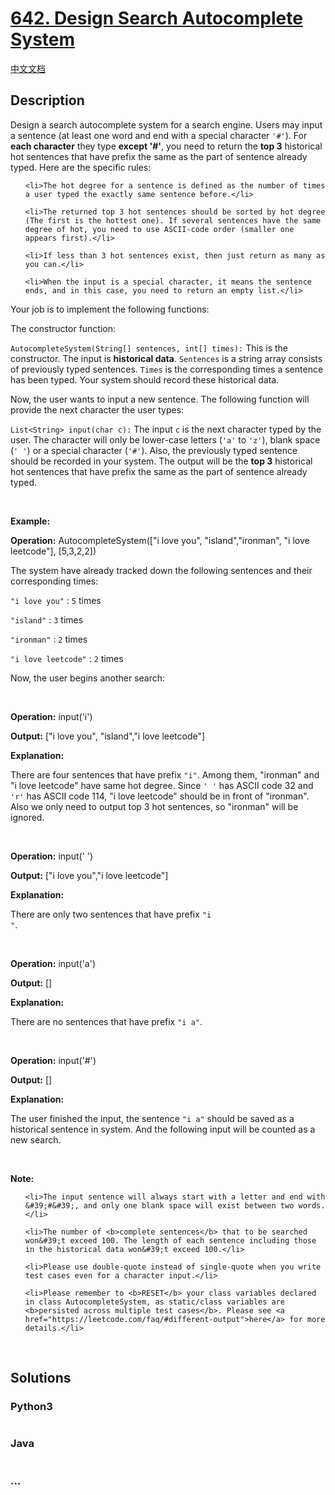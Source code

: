 # [642. Design Search Autocomplete System](https://leetcode.com/problems/design-search-autocomplete-system)

[中文文档](/solution/0600-0699/0642.Design%20Search%20Autocomplete%20System/README.md)

## Description

<p>Design a search autocomplete system for a search engine. Users may input a sentence (at least one word and end with a special character <code>&#39;#&#39;</code>). For <b>each character</b> they type <b>except &#39;#&#39;</b>, you need to return the <b>top 3</b> historical hot sentences that have prefix the same as the part of sentence already typed. Here are the specific rules:</p>

<ol>
	<li>The hot degree for a sentence is defined as the number of times a user typed the exactly same sentence before.</li>
	<li>The returned top 3 hot sentences should be sorted by hot degree (The first is the hottest one). If several sentences have the same degree of hot, you need to use ASCII-code order (smaller one appears first).</li>
	<li>If less than 3 hot sentences exist, then just return as many as you can.</li>
	<li>When the input is a special character, it means the sentence ends, and in this case, you need to return an empty list.</li>
</ol>

<p>Your job is to implement the following functions:</p>

<p>The constructor function:</p>

<p><code>AutocompleteSystem(String[] sentences, int[] times):</code> This is the constructor. The input is <b>historical data</b>. <code>Sentences</code> is a string array consists of previously typed sentences. <code>Times</code> is the corresponding times a sentence has been typed. Your system should record these historical data.</p>

<p>Now, the user wants to input a new sentence. The following function will provide the next character the user types:</p>

<p><code>List&lt;String&gt; input(char c):</code> The input <code>c</code> is the next character typed by the user. The character will only be lower-case letters (<code>&#39;a&#39;</code> to <code>&#39;z&#39;</code>), blank space (<code>&#39; &#39;</code>) or a special character (<code>&#39;#&#39;</code>). Also, the previously typed sentence should be recorded in your system. The output will be the <b>top 3</b> historical hot sentences that have prefix the same as the part of sentence already typed.</p>
&nbsp;

<p><b>Example:</b><br />
<b>Operation:</b> AutocompleteSystem([&quot;i love you&quot;, &quot;island&quot;,&quot;ironman&quot;, &quot;i love leetcode&quot;], [5,3,2,2])<br />
The system have already tracked down the following sentences and their corresponding times:<br />
<code>&quot;i love you&quot;</code> : <code>5</code> times<br />
<code>&quot;island&quot;</code> : <code>3</code> times<br />
<code>&quot;ironman&quot;</code> : <code>2</code> times<br />
<code>&quot;i love leetcode&quot;</code> : <code>2</code> times<br />
Now, the user begins another search:<br />
<br />
<b>Operation:</b> input(&#39;i&#39;)<br />
<b>Output:</b> [&quot;i love you&quot;, &quot;island&quot;,&quot;i love leetcode&quot;]<br />
<b>Explanation:</b><br />
There are four sentences that have prefix <code>&quot;i&quot;</code>. Among them, &quot;ironman&quot; and &quot;i love leetcode&quot; have same hot degree. Since <code>&#39; &#39;</code> has ASCII code 32 and <code>&#39;r&#39;</code> has ASCII code 114, &quot;i love leetcode&quot; should be in front of &quot;ironman&quot;. Also we only need to output top 3 hot sentences, so &quot;ironman&quot; will be ignored.<br />
<br />
<b>Operation:</b> input(&#39; &#39;)<br />
<b>Output:</b> [&quot;i love you&quot;,&quot;i love leetcode&quot;]<br />
<b>Explanation:</b><br />
There are only two sentences that have prefix <code>&quot;i &quot;</code>.<br />
<br />
<b>Operation:</b> input(&#39;a&#39;)<br />
<b>Output:</b> []<br />
<b>Explanation:</b><br />
There are no sentences that have prefix <code>&quot;i a&quot;</code>.<br />
<br />
<b>Operation:</b> input(&#39;#&#39;)<br />
<b>Output:</b> []<br />
<b>Explanation:</b><br />
The user finished the input, the sentence <code>&quot;i a&quot;</code> should be saved as a historical sentence in system. And the following input will be counted as a new search.</p>
&nbsp;

<p><b>Note:</b></p>

<ol>
	<li>The input sentence will always start with a letter and end with &#39;#&#39;, and only one blank space will exist between two words.</li>
	<li>The number of <b>complete sentences</b> that to be searched won&#39;t exceed 100. The length of each sentence including those in the historical data won&#39;t exceed 100.</li>
	<li>Please use double-quote instead of single-quote when you write test cases even for a character input.</li>
	<li>Please remember to <b>RESET</b> your class variables declared in class AutocompleteSystem, as static/class variables are <b>persisted across multiple test cases</b>. Please see <a href="https://leetcode.com/faq/#different-output">here</a> for more details.</li>
</ol>

<p>&nbsp;</p>


## Solutions

<!-- tabs:start -->

### **Python3**

```python

```

### **Java**

```java

```

### **...**

```

```

<!-- tabs:end -->
